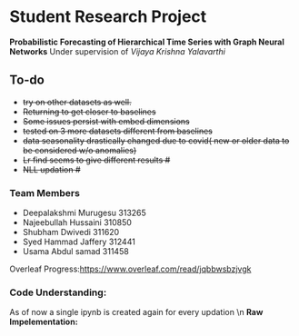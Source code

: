 # Student Research Project
**Probabilistic Forecasting of Hierarchical Time Series with Graph Neural Networks** Under supervision of *Vijaya Krishna Yalavarthi*

<h2>To-do</h3>
<ul>
 <s>
<li>try on other datasets as well.</li>
<li>Returning to get closer to baselines</li>
<li>Some issues persist with embed dimensions</li>
<li>tested on 3 more datasets different from baselines</li>
<li>data seasonality drastically changed due to covid( new or older data to be considered w/o anomalies)</li>
<li>Lr find seems to give different results #</li>
<li>NLL updation #</li></s>
</ul>
 
 

 
 

<h3>Team Members</h3>
<ul>
<li>Deepalakshmi Murugesu 313265</li>
<li>Najeebullah Hussaini 310850</li>
<li>Shubham Dwivedi 311620</li>
<li>Syed Hammad Jaffery 312441</li>
<li>Usama Abdul samad 311458</li>
</ul>

Overleaf Progress:https://www.overleaf.com/read/jqbbwsbzjvgk

<h3>Code Understanding:</h3>
 As of now a single ipynb is created again for every updation \n
 <b>Raw Impelementation:</b>
 


